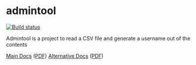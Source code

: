 # admintool

[![Build status](https://ci.appveyor.com/api/projects/status/52q5udemls3s65by?svg=true)](https://ci.appveyor.com/project/Jan200101/admintool)

Admintool is a project to read a CSV file and generate a username out of the contents

[Main Docs](http://content.commitdie.tk/files/pi/docs/main/html/index.html) ([PDF](http://content.commitdie.tk/files/pi/docs/main/refman.pdf))
[Alternative Docs](http://content.commitdie.tk/files/pi/docs/alternative/html/index.html) ([PDF](http://content.commitdie.tk/files/pi/docs/alternative/refman.pdf))
